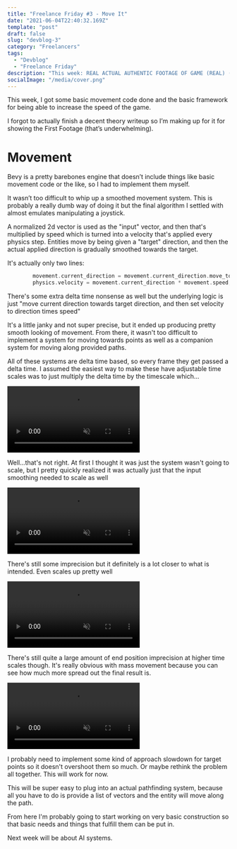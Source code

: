 ```yaml
---
title: "Freelance Friday #3 - Move It"
date: "2021-06-04T22:40:32.169Z"
template: "post"
draft: false
slug: "devblog-3"
category: "Freelancers"
tags:
  - "Devblog"
  - "Freelance Friday"
description: "This week: REAL ACTUAL AUTHENTIC FOOTAGE OF GAME (REAL) (ALMOST DIED)"
socialImage: "/media/cover.png"
---
```

This week, I got some basic movement code done and the basic framework for being able to increase the speed of the game.

I forgot to actually finish a decent theory writeup so I’m making up for it for showing the First Footage (that’s underwhelming).

# Movement
Bevy is a pretty barebones engine that doesn’t include things like basic movement code or the like, so I had to implement them myself.

It wasn’t too difficult to whip up a smoothed movement system. This is probably a really dumb way of doing it but the final algorithm I settled with almost emulates manipulating a joystick.

A normalized 2d vector is used as the "input" vector, and then that's multiplied by speed which is turned into a velocity that's applied every physics step. Entities move by being given a "target"
direction, and then the actual applied direction is gradually smoothed towards the target.

It's actually only two lines:
```Rust
        movement.current_direction = movement.current_direction.move_towards(movement.target_direction, movement.accel * time.delta_seconds() * gametime.time_scale);
        physics.velocity = movement.current_direction * movement.speed;
```

There's some extra delta time nonsense as well but the underlying logic is just "move current direction towards target direction, and then set velocity to direction times speed"

It's a little janky and not super precise, but it ended up producing pretty smooth looking of movement. From there, it wasn't too difficult to implement a system for moving towards points as
well as a companion system for moving along provided paths.

All of these systems are delta time based, so every frame they get passed a delta time. I assumed the easiest way to make these have adjustable time scales was to just multiply the delta time by the
timescale which...

<video autoplay loop muted playsinline>
  <source src="/media/dev3/sproingy.mp4" type="video/mp4">
</video>

Well...that's not right. At first I thought it was just the system wasn't going to scale, but I pretty quickly realized it was actually just that the input smoothing needed to scale as well


<video autoplay loop muted playsinline>
  <source src="/media/dev3/adjusted.mp4" type="video/mp4">
</video>

There's still some imprecision but it definitely is a lot closer to what is intended. Even
scales up pretty well

<video autoplay loop muted playsinline>
  <source src="/media/dev3/mass_movement.mp4" type="video/mp4">
</video>

There's still quite a large amount of end position imprecision at higher time scales though.
It's really obvious with mass movement because you can see how much more spread out the final result is.

<video autoplay loop muted playsinline>
  <source src="/media/dev3/imprecision.mp4" type="video/mp4">
</video>

I probably need to implement some kind of approach slowdown for target points so it doesn't overshoot them so much. Or maybe rethink the problem all together. This will work for now.

This will be super easy to plug into an actual pathfinding system, because all you have to do is provide a list of vectors and the entity will move along the path.

From here I'm probably going to start working on very basic construction so that basic needs and things that fulfill them can be put in.

Next week will be about AI systems.